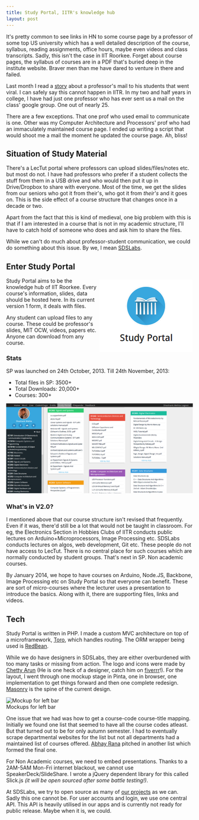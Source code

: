 ```yaml
---
title: Study Portal, IITR's knowledge hub
layout: post
---
```


It's pretty common to see links in HN to some course page by a professor of some top US university which has a well detailed description of the course, syllabus, reading assignments, office hours, maybe even videos and class transcripts. Sadly, this isn't the case in IIT Roorkee. Forget about course pages, the syllabus of courses are in a PDF that's buried deep in the institute website. Braver men than me have dared to venture in there and failed.

Last month I read a [story](http://alumni.berkeley.edu/california-magazine/just-in/2013-11-21/cal-lecturers-email-students-goes-viral-why-i-am-not) about a professor's mail to his students that went viral. I can safely say this cannot happen in IITR. In my two and half years in college, I have had just one professor who has ever sent us a mail on the class' google group. One out of nearly 25.  

There are a few exceptions. That one prof who used email to communicate is one. Other was my Computer Architecture and Processors' prof who had an immaculately maintained course page. I ended up writing a script that would shoot me a mail the moment he updated the course page. Ah, bliss!

## Situation of Study Material
There's a LecTut portal where professors can upload slides/files/notes etc. but most do not. I have had professors who prefer if a student collects the stuff from them in a USB drive and who would then put it up in Drive/Dropbox to share with everyone. Most of the time, we get the slides from our seniors who got it from their's, who got it from _their's_ and it goes on. This is the side effect of a course structure that changes once in a decade or two.

Apart from the fact that this is kind of medieval, one big problem with this is that if I am interested in a course that is not in my academic structure, I'll have to catch hold of someone who does and ask him to share the files. 

While we can't do much about professor-student communication, we could do something about this issue. By we, I mean [SDSLabs](/archive/2012/working-at-sdslabs.html). 

## Enter Study Portal

<div style="float:right; padding: 5px 0px 5px 5px;">
	<img src="/images/posts/sp/sp6.png" alt="">
</div>

Study Portal aims to be the knowledge hub of IIT Roorkee. Every course's information, slides, data should be hosted here. In its current version 1 form, it deals with files. 

Any student can upload files to any course. These could be professor's slides, MIT OCW, videos, papers etc. Anyone can download from any course.

### Stats
SP was launched on 24th October, 2013. Till 24th November, 2013:

- Total files in SP: 3500+
- Total Downloads: 20,000+
- Courses: 300+

![Study Portal](/images/posts/sp/sp5.png)

### What's in V2.0?
I mentioned above that our course structure isn't revised that frequently. Even if it was, there'd still be a lot that would not be taught in classroom. For eg, the Electronics Section in Hobbies Clubs of IITR conducts public lectures on Arduino+Microprocessors, Image Processing etc. SDSLabs conducts lectures on algos, web development, Git etc. These people do not have access to LecTut. There is no central place for such courses which are normally conducted by student groups. That's next in SP. Non academic courses.

By January 2014, we hope to have courses on Arduino, Node.JS, Backbone, Image Processing etc on Study Portal so that everyone can benefit. These are sort of _micro_-courses where the lecturer uses a presentation to introduce the basics. Along with it, there are supporting files, links and videos.

## Tech
Study Portal is written in PHP. I made a custom MVC architecture on top of a microframework, [Toro](http://toroweb.org/), which handles routing. The ORM wrapper being used is [RedBean](http://www.redbeanphp.com). 

While we do have designers in SDSLabs, they are either overburdened with too many tasks or missing from action. The logo and icons were made by [Chetty Arun](https://www.facebook.com/chetty.arun.nani) (He is one heck of a designer, catch him on [fiverrr](http://fiverr.com/chettyarun/)!). For the layout, I went through one mockup stage in Pinta, one in browser, one implementation to get things forward and then one complete redesign. [Masonry](http://masonry.desandro.com) is the spine of the current design.

![Mockup for left bar](http://25.media.tumblr.com/32d48ed0a25a693682d03f096ad350a6/tumblr_mxdyhaKfFY1shzytjo1_1280.jpg)    
Mockups for left bar

One issue that we had was how to get a course-code course-title mapping. Initially we found one list that seemed to have all the course codes atleast. But that turned out to be for only autumn semester. I had to eventually scrape departmental websites for the list but not all departments had a maintained list of courses offered. [Abhay Rana](http://captnemo.in) pitched in another list which formed the final one. 

For Non Academic courses, we need to embed presentations. Thanks to a 2AM-5AM Mon-Fri internet blackout, we cannot use SpeakerDeck/SlideShare. I wrote a jQuery dependent library for this called Slick.js _(it will be open sourced after some battle testing!)_.

At SDSLabs, we try to open source as many of [our projects](http://github.com/sdslabs) as we can. Sadly this one cannot be. For user accounts and login, we use one central API. This API is heavily utilised in our apps and is currently not ready for public release. Maybe when it is, we could.